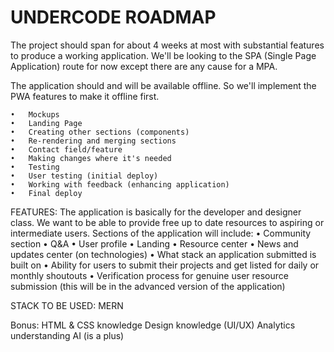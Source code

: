 # UNDERCODE ROADMAP

The project should span for about 4 weeks at most with substantial features to produce a working application. We'll be looking to the SPA (Single Page Application) route for now except there are any cause for a MPA. 

The application should and will be available offline. So we'll implement the PWA features to make it offline first. 

	•	Mockups
	•	Landing Page
	•	Creating other sections (components)
	•	Re-rendering and merging sections 
	•	Contact field/feature
	•	Making changes where it's needed
	•	Testing 
	•	User testing (initial deploy)
	•	Working with feedback (enhancing application)
	•	Final deploy

FEATURES:
The application is basically for the developer and designer class. We want to be able to provide free up to date resources to aspiring or intermediate users. Sections of the application will include:
	•	Community section 
	•	Q&A
	•	User profile
	•	Landing
	•	Resource center
	•	News and updates center (on technologies)
	•	What stack an application submitted is built on
	•	Ability for users to submit their projects and get listed for daily or monthly shoutouts 
	•	Verification process for genuine user resource submission (this will be in the advanced version of the application)

STACK TO BE USED:
MERN

Bonus:
HTML & CSS knowledge
Design knowledge (UI/UX)
Analytics understanding 
AI (is a plus)